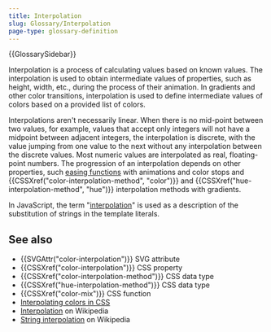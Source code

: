 ```yaml
---
title: Interpolation
slug: Glossary/Interpolation
page-type: glossary-definition
---
```


{{GlossarySidebar}}

Interpolation is a process of calculating values based on known values. The interpolation is used to obtain intermediate values of properties, such as height, width, etc., during the process of their animation. In gradients and other color transitions, interpolation is used to define intermediate values of colors based on a provided list of colors.

Interpolations aren't necessarily linear. When there is no mid-point between two values, for example, values that accept only integers will not have a midpoint between adjacent integers, the interpolation is discrete, with the value jumping from one value to the next without any interpolation between the discrete values. Most numeric values are interpolated as real, floating-point numbers. The progression of an interpolation depends on other properties, such [easing functions](/en-US/docs/Web/CSS/easing-function) with animations and color stops and {{CSSXref("color-interpolation-method", "color")}} and {{CSSXref("hue-interpolation-method", "hue")}} interpolation methods with gradients.

In JavaScript, the term "[interpolation](/en-US/docs/Web/JavaScript/Reference/Template_literals#string_interpolation)" is used as a description of the substitution of strings in the template literals.

## See also

- {{SVGAttr("color-interpolation")}} SVG attribute
- {{CSSXref("color-interpolation")}} CSS property
- {{CSSXref("color-interpolation-method")}} CSS data type
- {{CSSXref("hue-interpolation-method")}} CSS data type
- {{CSSXref("color-mix")}} CSS function
- [Interpolating colors in CSS](/en-US/docs/Web/CSS/color_value#interpolation)
- [Interpolation](https://en.wikipedia.org/wiki/Interpolation) on Wikipedia
- [String interpolation](https://en.wikipedia.org/wiki/String_interpolation) on Wikipedia
